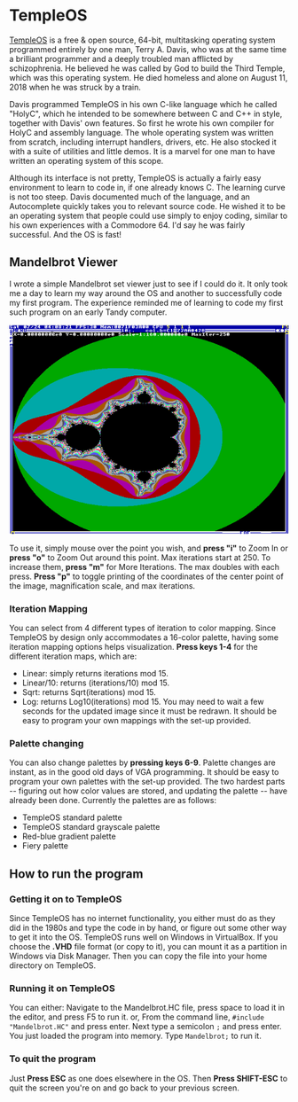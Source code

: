 # TempleOS
[TempleOS](https://templeos.org/) is a free & open source, 64-bit, multitasking operating system programmed entirely by one man, Terry A. Davis, who was at the same time a brilliant programmer and a deeply troubled man afflicted by schizophrenia.  He believed he was called by God to build the Third Temple, which was this operating system.  He died homeless and alone on August 11, 2018 when he was struck by a train.

Davis programmed TempleOS in his own C-like language which he called "HolyC", which he intended to be somewhere between C and C++ in style, together with Davis' own features.  So first he wrote his own compiler for HolyC and assembly language.  The whole operating system was written from scratch, including interrupt handlers, drivers, etc.  He also stocked it with a suite of utilities and little demos.  It is a marvel for one man to have written an operating system of this scope.

Although its interface is not pretty, TempleOS is actually a fairly easy environment to learn to code in, if one already knows C.  The learning curve is not too steep.  Davis documented much of the language, and an Autocomplete quickly takes you to relevant source code. He wished it to be an operating system that people could use simply to enjoy coding, similar to his own experiences with a Commodore 64.  I'd say he was fairly successful.  And the OS is fast!

## Mandelbrot Viewer
I wrote a simple Mandelbrot set viewer just to see if I could do it.  It only took me a day to learn my way around the OS and another to successfully code my first program.   The experience reminded me of learning to code my first such program on an early Tandy computer.

![16 color MB set](/img/TOS-M3.PNG)

To use it, simply mouse over the point you wish, and **press "i"** to Zoom In or **press "o"** to Zoom Out around this point.
Max iterations start at 250.  To increase them, **press "m"** for More Iterations.  The max doubles with each press.
**Press "p"** to toggle printing of the coordinates of the center point of the image, magnification scale, and max iterations.

### Iteration Mapping
You can select from 4 different types of iteration to color mapping.  Since TempleOS by design only accommodates a 16-color palette, having some iteration mapping options helps visualization.  **Press keys 1-4** for the different iteration maps, which are:
- Linear: simply returns iterations mod 15.
- Linear/10: returns (iterations/10) mod 15.
- Sqrt: returns Sqrt(iterations) mod 15.
- Log: returns Log10(iterations) mod 15.
You may need to wait a few seconds for the updated image since it must be redrawn.
It should be easy to program your own mappings with the set-up provided.

### Palette changing
You can also change palettes by **pressing keys 6-9**.  Palette changes are instant, as in the good old days of VGA programming.
It should be easy to program your own palettes with the set-up provided.  The two hardest parts -- figuring out how color values are stored, and updating the palette -- have already been done.  Currently the palettes are as follows:
- TempleOS standard palette
- TempleOS standard grayscale palette
- Red-blue gradient palette
- Fiery palette

## How to run the program
### Getting it on to TempleOS
Since TempleOS has no internet functionality, you either must do as they did in the 1980s and type the code in by hand, or figure out some other way to get it into the OS.  TempleOS runs well on Windows in VirtualBox.  If you choose the **.VHD** file format (or copy to it), you can mount it as a partition in Windows via Disk Manager.  Then you can copy the file into your home directory on TempleOS.

### Running it on TempleOS
You can either:
Navigate to the Mandelbrot.HC file, press space to load it in the editor, and press F5 to run it.
or,
From the command line, `#include "Mandelbrot.HC"` and press enter.  Next type a semicolon `;` and press enter.  You just loaded the program into memory.  Type `Mandelbrot;` to run it.

### To quit the program
Just **Press ESC** as one does elsewhere in the OS.  Then **Press SHIFT-ESC** to quit the screen you're on and go back to your previous screen.





